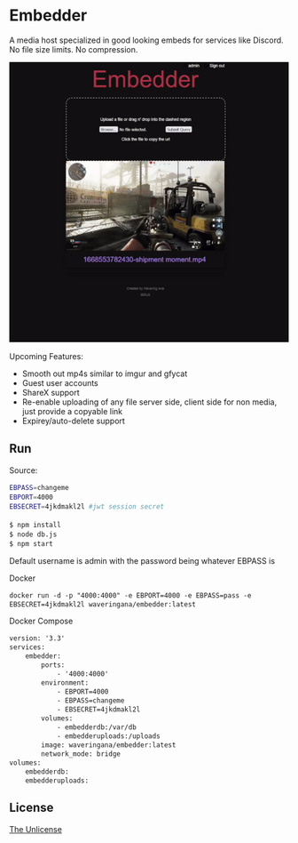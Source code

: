 # Embedder

A media host specialized in good looking embeds for services like Discord. No file size limits. No compression.

<img src="readmegif.gif">

Upcoming Features: 
* Smooth out mp4s similar to imgur and gfycat
* Guest user accounts
* ShareX support
* Re-enable uploading of any file server side, client side for non media, just provide a copyable link
* Expirey/auto-delete support


## Run

Source:
```Bash
EBPASS=changeme
EBPORT=4000
EBSECRET=4jkdmakl2l #jwt session secret

$ npm install
$ node db.js
$ npm start
```
Default username is admin with the password being whatever EBPASS is

Docker
```
docker run -d -p "4000:4000" -e EBPORT=4000 -e EBPASS=pass -e EBSECRET=4jkdmakl2l waveringana/embedder:latest
```

Docker Compose
```
version: '3.3'
services:
    embedder:
        ports:
            - '4000:4000'
        environment:
            - EBPORT=4000
            - EBPASS=changeme
            - EBSECRET=4jkdmakl2l
        volumes:
            - embedderdb:/var/db
            - embedderuploads:/uploads
        image: waveringana/embedder:latest
        network_mode: bridge
volumes:
    embedderdb:
    embedderuploads:
```

## License

[The Unlicense](https://opensource.org/licenses/unlicense)
